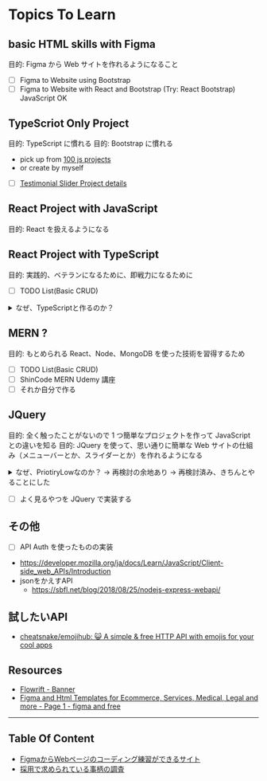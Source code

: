 # Topics To Learn

## basic HTML skills with Figma

目的: Figma から Web サイトを作れるようになること

- [ ] Figma to Website using Bootstrap
- [ ] Figma to Website with React and Bootstrap (Try: React Bootstrap) JavaScript OK

## TypeScriot Only Project

目的: TypeScript に慣れる
目的: Bootstrap に慣れる

- pick up from [100 js projects](https://www.100jsprojects.com/projects)
- or create by myself
- [ ] [Testimonial Slider Project details](https://www.100jsprojects.com/project/testimonial-slider)

## React Project with JavaScript

目的: React を扱えるようになる

## React Project with TypeScript

目的: 実践的、ベテランになるために、即戦力になるために

- [ ] TODO List(Basic CRUD)

<details>
<summary>なぜ、TypeScriptと作るのか？</summary>

- JavaScript でもよくないか？基本的なやり方を学ぶのであれば
- TypeScript と React を使うのはなぜか？
- TypeScript で市場価値をあげるため？本当にそうなのか？
  - TypeScript はよく書かれている、ベテラン勢としてはいつか必要になる
  - 即戦力になるには必要
  </details>

## MERN ?

目的: もとめられる React、Node、MongoDB を使った技術を習得するため

- [ ] TODO List(Basic CRUD)
- [ ] ShinCode MERN Udemy 講座
- [ ] それか自分で作る

## JQuery

目的: 全く触ったことがないので 1 つ簡単なプロジェクトを作って JavaScript との違いを知る
目的: JQuery を使って、思い通りに簡単な Web サイトの仕組み（メニューバーとか、スライダーとか）を作れるようになる

<details>

<summary>なぜ、PriotiryLowなのか？ -> 再検討の余地あり -> 再検討済み、きちんとやることにした</summary>

- なんとなく、ドキュメント見れば使えるようになりそうな気がするから
- ナビゲーションやメニューのアニメーションは JQuery
- 大規模アプリは React だから
- でも、そうなると、ベーシックなサイトの動きは JQuery を使って実装できたほうがいい、では習得できるようになったほうがいいかも
</details>

- [ ] よく見るやつを JQuery で実装する

## その他

- [ ] API Auth を使ったものの実装
- https://developer.mozilla.org/ja/docs/Learn/JavaScript/Client-side_web_APIs/Introduction
- jsonをかえすAPI
  - https://sbfl.net/blog/2018/08/25/nodejs-express-webapi/

## 試したいAPI

- [cheatsnake/emojihub: 😺 A simple & free HTTP API with emojis for your cool apps](https://github.com/cheatsnake/emojihub)

## Resources
- [Flowrift - Banner](https://flowrift.com/c/banner)
- [Figma and Html Templates for Ecommerce, Services, Medical, Legal and more - Page 1 - figma and free](https://www.captain-design.com/templates/page/1?type=figma&license=free)

---

## Table Of Content

- [FigmaからWebページのコーディング練習ができるサイト](./FimgaToWebSiteResources.md)
- [採用で求められている事柄の調査](./recruit-responsibilities.md)